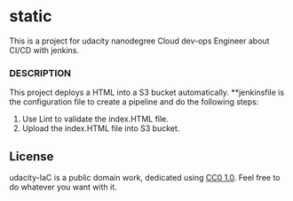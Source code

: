 # static
This is a project for udacity nanodegree Cloud dev-ops Engineer about CI/CD with jenkins.

### DESCRIPTION
This project deploys a HTML into a S3 bucket automatically.
**jenkinsfile is the configuration file to create a pipeline and do the following steps:
1. Use Lint to validate the index.HTML file.
2. Upload the index.HTML file into  S3 bucket.


License
-------
udacity-IaC is a public domain work, dedicated using
[CC0 1.0](https://creativecommons.org/publicdomain/zero/1.0/). Feel free to do
whatever you want with it.
